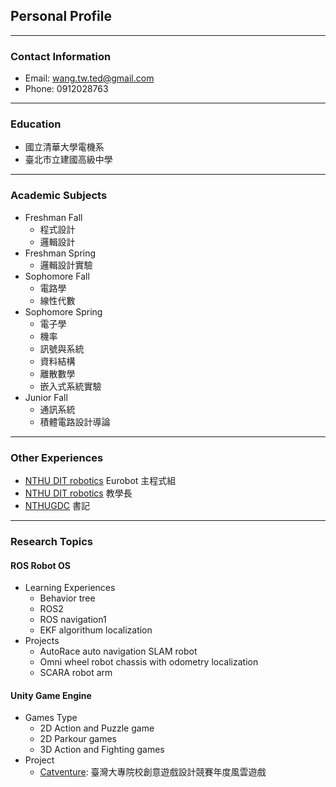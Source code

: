 ## Personal Profile

---
### Contact Information
- Email: wang.tw.ted@gmail.com
- Phone: 0912028763

---
### Education
- 國立清華大學電機系
- 臺北市立建國高級中學

---
### Academic Subjects
- Freshman Fall
  - 程式設計
  - 邏輯設計
- Freshman Spring
  - 邏輯設計實驗
- Sophomore Fall
  - 電路學
  - 線性代數
- Sophomore Spring
  - 電子學
  - 機率
  - 訊號與系統
  - 資料結構
  - 離散數學
  - 嵌入式系統實驗
- Junior Fall
  - 通訊系統
  - 積體電路設計導論

---
### Other Experiences
- [NTHU DIT robotics](https://linktr.ee/DITROBOTICS) Eurobot 主程式組
- [NTHU DIT robotics](https://linktr.ee/DITROBOTICS) 教學長
- [NTHUGDC](https://linktr.ee/nthugdc) 書記

---
### Research Topics
#### ROS Robot OS
- Learning Experiences
  - Behavior tree
  - ROS2
  - ROS navigation1
  - EKF algorithum localization
- Projects
  - AutoRace auto navigation SLAM robot
  - Omni wheel robot chassis with odometry localization
  - SCARA robot arm

#### Unity Game Engine
- Games Type
  - 2D Action and Puzzle game
  - 2D Parkour games
  - 3D Action and Fighting games
- Project
  - [Catventure](https://gnn.gamer.com.tw/detail.php?sn=262042): 臺灣大專院校創意遊戲設計競賽年度風雲遊戲
